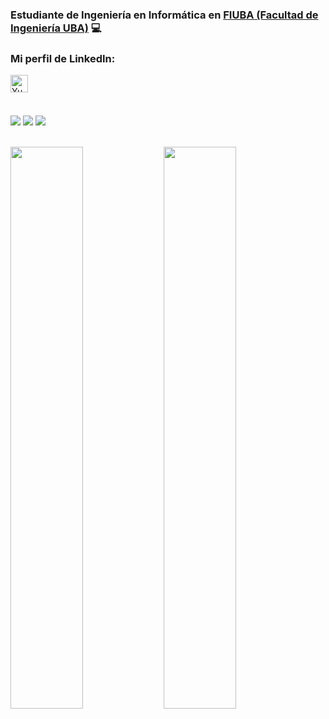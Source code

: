 <h3>
Estudiante de Ingeniería en Informática en <a href="https://www.fi.uba.ar/" target="_blank" rel="noreferrer">FIUBA (Facultad de Ingeniería UBA)</a> 💻
</h3>

### Mi perfil de LinkedIn:

<a href="https://www.linkedin.com/in/juanmapascualosorio/"><img align="left" src="https://raw.githubusercontent.com/yushi1007/yushi1007/main/images/linkedin.svg" alt="Yu Shi | LinkedIn" width="28px"/></a>

</br>
</br>
</br>

![](https://img.shields.io/badge/Code-C++-informational?style=flat&logo=c%2B%2B&&logoColor=white&color=3CB371)
![](https://img.shields.io/badge/Code-C-informational?style=flat&logo=c&logoColor=white&color=8B008B)
![](https://img.shields.io/badge/Code-Python-informational?style=flat&logo=python&logoColor=white&color=4682B4)

</br>

<img width="48%" src='https://github-readme-stats.vercel.app/api?username=JM-Pascual&show_icons=true&theme=tokyonight&count_private=true&line_height=40'  align="left" />

<img width="48%" src="https://github-readme-streak-stats.herokuapp.com/?user=JM-Pascual&theme=tokyonight" />


<!--
**JM-Pascual/JM-Pascual** is a ✨ _special_ ✨ repository because its `README.md` (this file) appears on your GitHub profile.

